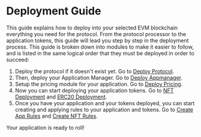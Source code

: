 # Deployment Guide

This guide explains how to deploy into your selected EVM blockchain everything you need for the protocol. From the protocol processor to the application tokens, this guide will lead you step by step in the deployment process. This guide is broken down into modules to make it easier to follow, and is listed in the same logical order that they must be deployed in order to succeed:

1. Deploy the protocol if it doesn't exist yet. Go to [Deploy Protocol](DEPLOY-PROTOCOL.md).
2. Then, deploy your Application Manager. Go to [Deploy Appmanager](DEPLOY-APPMANAGER.md).
3. Setup the pricing module for your application. Go to [Deploy Pricing](DEPLOY-PRICING.md).
4. Now you can start deploying your application tokens. Go to [NFT Deployment](NFT-DEPLOYMENT.md) and [ERC20 Deployment](ERC20-DEPLOYMENT.md).
5. Once you have your application and your tokens deployed, you can start creating and applying rules to your application and tokens. Go to [Create App Rules](CREATE-APP-RULES.md) and [Create NFT Rules](CREATE-NFT-RULES.md).

Your application is ready to roll!